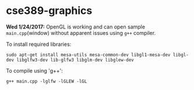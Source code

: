 # cse389-graphics
**Wed 1/24/2017:** 
  OpenGL is working and can open sample `main.cpp`(window) without apparent issues using `g++` compiler.
  
  To install required libraries:
  ```
  sudo apt-get install mesa-utils mesa-common-dev libgl1-mesa-dev libgl-dev libglfw3-dev lib-glfw3 libglm-dev libglew-dev
  ```
  
  To compile using 'g++':
  ```
  g++ main.cpp -lglfw -lGLEW -lGL
  ```
